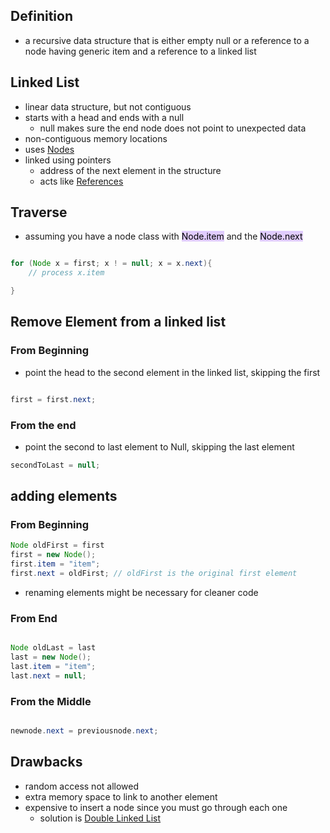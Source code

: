 
## Definition
- a recursive data structure that is either empty null or a reference to a node having generic item and a reference to a linked list
## Linked List 
- linear data structure, but not contiguous
- starts with a head and ends with a null
	- null makes sure the end node does not point to unexpected data
- non-contiguous memory locations
- uses [Nodes](Nodes.md)
- linked using pointers
	- address of the next element in the structure
	- acts like [References](References.md)

## Traverse
- assuming you have a node class with <mark style="background: #D2B3FFA6;">Node.item</mark> and the <mark style="background: #D2B3FFA6;">Node.next</mark> 

```java

for (Node x = first; x ! = null; x = x.next){
	// process x.item

}

```


## Remove Element from a linked list
### From Beginning
- point the head to the second element in the linked list, skipping the first
```java

first = first.next;

```
### From the end
- point the second to last element to Null, skipping the last element
```java
secondToLast = null;
```

## adding elements
### From Beginning
```java 
Node oldFirst = first
first = new Node();
first.item = "item";
first.next = oldFirst; // oldFirst is the original first element
```
- renaming elements might be necessary for cleaner code
### From End
```java

Node oldLast = last
last = new Node();
last.item = "item";
last.next = null;

```
### From the Middle

```java

newnode.next = previousnode.next;

```

## Drawbacks
- random access not allowed
- extra memory space to link to another element
- expensive to insert a node since you must go through each one
	- solution is [Double Linked List](Double%20Linked%20List.md)